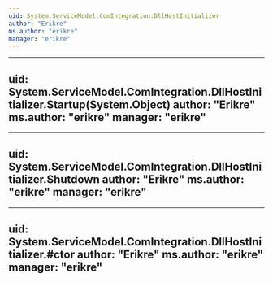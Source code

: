 ```yaml
---
uid: System.ServiceModel.ComIntegration.DllHostInitializer
author: "Erikre"
ms.author: "erikre"
manager: "erikre"
---
```


---
uid: System.ServiceModel.ComIntegration.DllHostInitializer.Startup(System.Object)
author: "Erikre"
ms.author: "erikre"
manager: "erikre"
---

---
uid: System.ServiceModel.ComIntegration.DllHostInitializer.Shutdown
author: "Erikre"
ms.author: "erikre"
manager: "erikre"
---

---
uid: System.ServiceModel.ComIntegration.DllHostInitializer.#ctor
author: "Erikre"
ms.author: "erikre"
manager: "erikre"
---
